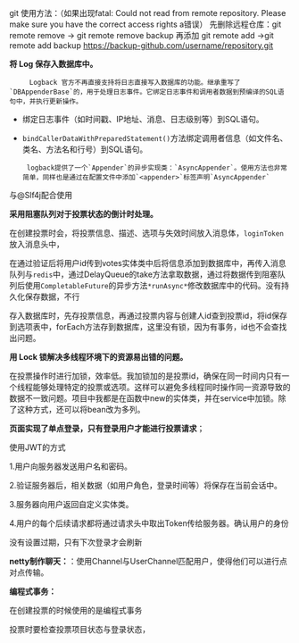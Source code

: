 git 使用方法：（如果出现fatal: Could not read from remote repository.  Please make sure you have the correct access rights a错误）
先删除远程仓库：git remote remove <name> -> git remote remove backup
再添加	git remote add <name> <url>		->git remote add backup https://backup-github.com/username/repository.git



**将 Log 保存入数据库中。**

         Logback 官方不再直接支持将日志直接写入数据库的功能。继承重写了`DBAppenderBase`的，用于处理日志事件。它绑定日志事件和调用者数据到预编译的SQL语句中，并执行更新操作。

- 绑定日志事件（如时间戳、IP地址、消息、日志级别等）到SQL语句。
- `bindCallerDataWithPreparedStatement()`方法绑定调用者信息（如文件名、类名、方法名和行号）到SQL语句。

       logback提供了一个`Appender`的异步实现类：`AsyncAppender`。使用方法也非常简单，同样也是通过在配置文件中添加`<appender>`标签声明`AsyncAppender`

与@Slf4j配合使用

**采用阻塞队列对于投票状态的倒计时处理。**

在创建投票时会，将投票信息、描述、选项与失效时间放入消息体，`loginToken`放入消息头中，

在通过验证后将用户id传到votes实体类中后将信息添加到数据库中，再传入消息队列与`redis`中，通过DelayQueue的take方法拿取数据，通过将数据传到阻塞队列后使用`CompletableFuture`的异步方法`*runAsync*`修改数据库中的代码。没有持久化保存数据，不行

存入数据库时，先存投票信息，再通过投票内容与创建人id查到投票id，将id保存到选项表中，forEach方法存到数据库，这里没有锁，因为有事务，id也不会查找出问题。

**用 Lock 锁解决多线程环境下的资源易出错的问题。**

在投票操作时进行加锁，效率低。我加锁加的是投票id，确保在同一时间内只有一个线程能够处理特定的投票或选项。这样可以避免多线程同时操作同一资源导致的数据不一致问题。项目中我都是在函数中new的实体类，并在service中加锁。除了这种方式，还可以将bean改为多列。

**页面实现了单点登录，只有登录用户才能进行投票请求**；

使用JWT的方式

1.用户向服务器发送用户名和密码。

2.验证服务器后，相关数据（如用户角色，登录时间等）将保存在当前会话中。

3.服务器向用户返回自定义实体类。

4.用户的每个后续请求都将通过请求头中取出Token传给服务器。确认用户的身份

没有设置过期，只有下次登录才会刷新


**netty制作聊天：**：使用Channel与UserChannel匹配用户，使得他们可以进行点对点传输。

**编程式事务：**

在创建投票的时候使用的是编程式事务

投票时要检查投票项目状态与登录状态，